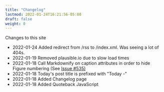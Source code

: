 ```yaml
---
title: "Changelog"
lastmod: 2022-01-24T16:21:56-05:00
draft: false
weight: 0
---
```


Changes to this site

-   2022-01-24 Added redirect from /rss to /index.xml. Was seeing a lot of 404s.
-   2022-01-19 Removed plausible.io due to slow load times
-   2022-01-18 Call Markdownify on caption attributes in order to hide Figure numbering (See [Issue #535)](https://github.com/kaushalmodi/ox-hugo/issues/535)
-   2022-01-18 Today's post title is prefixed with "Today -"
-   2022-01-18 Added Changelog page
-   2022-01-18 Added Quoteback JavaScript

[//]: # "Exported with love from a post written in Org mode"
[//]: # "- https://github.com/kaushalmodi/ox-hugo"
